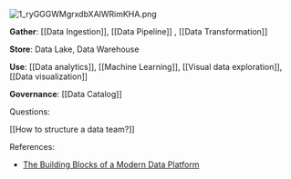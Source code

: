 ![1_ryGGGWMgrxdbXAlWRimKHA.png](1_ryGGGWMgrxdbXAlWRimKHA.png)

**Gather**: [[Data Ingestion]], [[Data Pipeline]] , [[Data Transformation]]

**Store**: Data Lake, Data Warehouse

**Use**: [[Data analytics]], [[Machine Learning]], [[Visual data exploration]], [[Data visualization]]

**Governance**: [[Data Catalog]]

Questions:

[[How to structure a data team?]]




References:

- [The Building Blocks of a Modern Data Platform](https://towardsdatascience.com/the-building-blocks-of-a-modern-data-platform-92e46061165)


